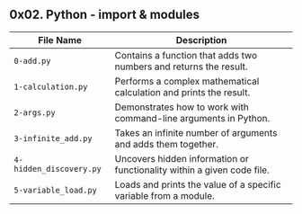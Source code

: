 ## 0x02. Python - import & modules

| File Name               | Description                                                           |
|-------------------------|-----------------------------------------------------------------------|
| `0-add.py`                | Contains a function that adds two numbers and returns the result.      |
| `1-calculation.py`        | Performs a complex mathematical calculation and prints the result.     |
| `2-args.py`               | Demonstrates how to work with command-line arguments in Python.        |
| `3-infinite_add.py`       | Takes an infinite number of arguments and adds them together.          |
| `4-hidden_discovery.py`   | Uncovers hidden information or functionality within a given code file. |
| `5-variable_load.py`      | Loads and prints the value of a specific variable from a module.       |


